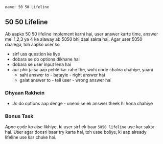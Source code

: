 ```ngMeta
name: 50 50 Lifeline

```

## 50 50 Lifeline
Ab aapko 50 50 lifeline implement karni hai, user answer karte time, answer mei 1,2,3 ya 4 ke alaway ab 5050 bhi daal sakta hai. Agar user 5050 daalega, toh aapko user ko 

- sirf uss question ke liye
- dobara se do options dikhane hai
- dobara se user input lena hai
- aur phir jaisa aap pehle kar rahe the, wohi code chalna chahiye, yaani
  - sahi answer to - batayie - right answer hai
  - galat answer to - tell user - wrong answer hai

### Dhyaan Rakhein
- Jo do options aap denge - unemi se ek answer theek hi hona chahiye

### Bonus Task
Apne code ko aise likhiye, ki user sirf ek baar `5050 lifeline` use kar sakta hai. User agar doosri baar try karta hai, toh usse boliye, ki aap already lifeline use kar chuke hai.